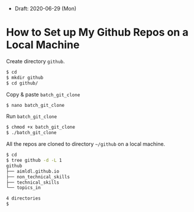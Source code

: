 * Draft: 2020-06-29 (Mon)
# How to Set up My Github Repos on a Local Machine
Create directory `github`.
```bash
$ cd
$ mkdir github
$ cd github/
```
Copy & paste `batch_git_clone`
```bash
$ nano batch_git_clone
```
Run `batch_git_clone`
```bash
$ chmod +x batch_git_clone 
$ ./batch_git_clone 
```
All the repos are cloned to directory `~/github` on a local machine.

```bash
$ cd
$ tree github -d -L 1
github
├── aimldl.github.io
├── non_technical_skills
├── technical_skills
└── topics_in

4 directories
$
```
